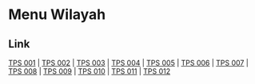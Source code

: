 # Menu Wilayah

## Link

[TPS 001](https://github.com/gigit-pemilu/pemilu-2024-36-banten/tree/main/pilpres/hitung-suara/sub/36-banten/sub/02-lebak/sub/05-muncang/sub/2004-ciminyak/sub/001-tps)
 | 
[TPS 002](https://github.com/gigit-pemilu/pemilu-2024-36-banten/tree/main/pilpres/hitung-suara/sub/36-banten/sub/02-lebak/sub/05-muncang/sub/2004-ciminyak/sub/002-tps)
 | 
[TPS 003](https://github.com/gigit-pemilu/pemilu-2024-36-banten/tree/main/pilpres/hitung-suara/sub/36-banten/sub/02-lebak/sub/05-muncang/sub/2004-ciminyak/sub/003-tps)
 | 
[TPS 004](https://github.com/gigit-pemilu/pemilu-2024-36-banten/tree/main/pilpres/hitung-suara/sub/36-banten/sub/02-lebak/sub/05-muncang/sub/2004-ciminyak/sub/004-tps)
 | 
[TPS 005](https://github.com/gigit-pemilu/pemilu-2024-36-banten/tree/main/pilpres/hitung-suara/sub/36-banten/sub/02-lebak/sub/05-muncang/sub/2004-ciminyak/sub/005-tps)
 | 
[TPS 006](https://github.com/gigit-pemilu/pemilu-2024-36-banten/tree/main/pilpres/hitung-suara/sub/36-banten/sub/02-lebak/sub/05-muncang/sub/2004-ciminyak/sub/006-tps)
 | 
[TPS 007](https://github.com/gigit-pemilu/pemilu-2024-36-banten/tree/main/pilpres/hitung-suara/sub/36-banten/sub/02-lebak/sub/05-muncang/sub/2004-ciminyak/sub/007-tps)
 | 
[TPS 008](https://github.com/gigit-pemilu/pemilu-2024-36-banten/tree/main/pilpres/hitung-suara/sub/36-banten/sub/02-lebak/sub/05-muncang/sub/2004-ciminyak/sub/008-tps)
 | 
[TPS 009](https://github.com/gigit-pemilu/pemilu-2024-36-banten/tree/main/pilpres/hitung-suara/sub/36-banten/sub/02-lebak/sub/05-muncang/sub/2004-ciminyak/sub/009-tps)
 | 
[TPS 010](https://github.com/gigit-pemilu/pemilu-2024-36-banten/tree/main/pilpres/hitung-suara/sub/36-banten/sub/02-lebak/sub/05-muncang/sub/2004-ciminyak/sub/010-tps)
 | 
[TPS 011](https://github.com/gigit-pemilu/pemilu-2024-36-banten/tree/main/pilpres/hitung-suara/sub/36-banten/sub/02-lebak/sub/05-muncang/sub/2004-ciminyak/sub/011-tps)
 | 
[TPS 012](https://github.com/gigit-pemilu/pemilu-2024-36-banten/tree/main/pilpres/hitung-suara/sub/36-banten/sub/02-lebak/sub/05-muncang/sub/2004-ciminyak/sub/012-tps)

